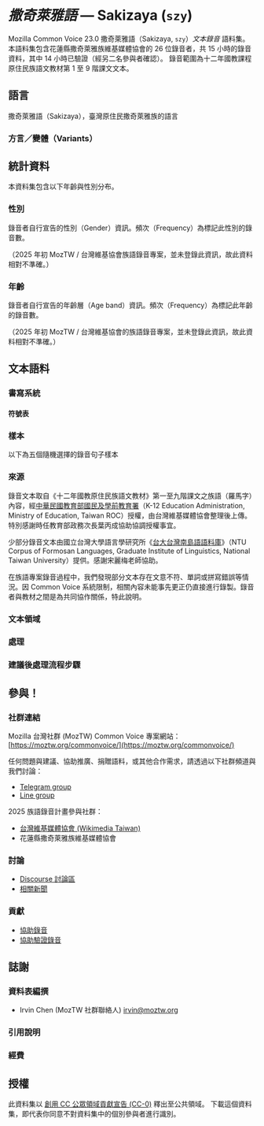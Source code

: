 # *撒奇萊雅語* &mdash; Sakizaya (`szy`)

Mozilla Common Voice 23.0 撒奇萊雅語（Sakizaya, `szy`）*文本錄音* 語料集。
本語料集包含花蓮縣撒奇萊雅族維基媒體協會的 26 位錄音者，共 15 小時的錄音資料，其中 14 小時已驗證（經另二名參與者確認）。
錄音範圍為十二年國教課程原住民族語文教材第 1 至 9 階課文文本。

## 語言

<!-- {{LANGUAGE_DESCRIPTION}} -->
<!-- Provide a brief (1-2 paragraph) description of your language -->
撒奇萊雅語（Sakizaya），臺灣原住民撒奇萊雅族的語言

### 方言／變體（Variants）

<!-- {{VARIANT_DESCRIPTION}} -->
<!-- @ OPTIONAL @ -->
<!-- Describe the variants (MCV variants) of your language -->

## 統計資料
<!-- You can get a lot of the information in this section from https://analyzer.cv-toolbox.web.tr/browse -->
本資料集包含以下年齡與性別分布。

### 性別

錄音者自行宣告的性別（Gender）資訊。頻次（Frequency）為標記此性別的錄音數。

（2025 年初 MozTW / 台灣維基協會族語錄音專案，並未登錄此資訊，故此資料相對不準確。）

<!-- {{GENDER_TABLE}} -->
<!-- @ AUTOMATICALLY GENERATED @ -->
<!-- 
| Gender | Frequency |
|--------|-----------|
| male, masculine | ? |
| undeclared | ? |
| female, feminine | ? |
-->
### 年齡

錄音者自行宣告的年齡層（Age band）資訊。頻次（Frequency）為標記此年齡的錄音數。

（2025 年初 MozTW / 台灣維基協會的族語錄音專案，並未登錄此資訊，故此資料相對不準確。）

<!-- {{AGE_TABLE}} -->
<!-- @ AUTOMATICALLY GENERATED @ -->
<!-- 
| Age band | Frequency |
|----------|-----------|
| teens | ? |
| twenties | ? |
| thirties | ? |
| fourties | ? |
| fifties | ? |
   ...if other age ranges are present in your data, add rows...
-->

## 文本語料

<!-- {{TEXT_CORPUS_DESCRIPTION}} -->
<!-- @ OPTIONAL @ -->
<!-- An overview of the text corpus, with information such as average length (in characters and words) of validated sentences. -->

### 書寫系統

<!-- {{WRITING_SYSTEM_DESCRIPTION}} -->
<!-- @ OPTIONAL @ -->
<!-- A description of the writing system (or writing systems) used in the text corpus -->

#### 符號表

<!-- {{ALPHABET_TABLE}} -->
<!-- @ OPTIONAL @ -->
<!-- If the writing system is alphabetic, you can include the valid alphabet here -->

### 樣本

以下為五個隨機選擇的錄音句子樣本

<!-- {{SENTENCES_SAMPLE}} -->

### 來源

<!-- {{SOURCES_LIST}} -->
<!-- @ OPTIONAL @ -->
<!-- A list of sentence sources, can be curated to the top-N -->

錄音文本取自《十二年國教原住民族語文教材》第一至九階課文之族語（羅馬字）內容，經[中華民國教育部國民及學前教育署](https://www.k12ea.gov.tw)（K-12 Education Administration, Ministry of Education, Taiwan ROC）授權，由台灣維基媒體協會整理後上傳。特別感謝時任教育部政務次長葉丙成協助協調授權事宜。

少部分錄音文本由國⽴台灣⼤學語⾔學研究所《[台⼤台灣南島語語料庫](https://corpus.linguistics.ntu.edu.tw/)》（NTU Corpus of Formosan Languages, Graduate Institute of Linguistics, National Taiwan University）提供。感謝宋麗梅老師協助。

在族語專案錄音過程中，我們發現部分文本存在文意不符、單詞或拼寫錯誤等情況。因 Common Voice 系統限制，相關內容未能事先更正仍直接進行錄製。錄音者與教材之間是為共同協作關係，特此說明。

### 文本領域

<!-- {{TEXT_DOMAIN_DESCRIPTION}} -->
<!-- @ OPTIONAL @ -->
<!-- What text domains are represented in the corpus? -->

### 處理

<!-- {{PROCESSING_DESCRIPTION}} -->
<!-- @ OPTIONAL @ -->
<!-- How has the text data been processed -->

### 建議後處理流程步驟

<!-- {{RECOMMENDED_POSTPROCESSING_DESCRIPTION}} -->
<!-- @ OPTIONAL @ -->
<!-- What should people do before they use the data, for example Unicode normalisation -->

## 參與！

### 社群連結

<!-- {{COMMUNITY_LINKS_LIST}} -->
<!-- @ OPTIONAL @ -->
<!-- Links to community chats / fora -->

Mozilla 台灣社群 (MozTW) Common Voice 專案網站： [https://moztw.org/commonvoice/](https://moztw.org/commonvoice/)

任何問題與建議、協助推廣、捐贈語料，或其他合作需求，請透過以下社群頻道與我們討論：

- [Telegram group](https://t.me/+gvmHEcAtd-IwNzFl)
- [Line group](https://line.me/ti/g/_PLyjCSe_8)

2025 族語錄音計畫參與社群：

- [台灣維基媒體協會 (Wikimedia Taiwan)](https://www.facebook.com/wikimedia.tw)
- 花蓮縣撒奇萊雅族維基媒體協會

### 討論

<!-- {{DISCUSSION_LINKS_LIST}} -->
<!-- @ OPTIONAL @ -->
<!-- Any links to discussions, for example on Discourse or other fora or blogs can be included here -->

- [Discourse 討論區](https://discourse.mozilla.org/c/voice/zh-tw/286)
- [相關新聞](https://hackmd.io/@moztw/common-voice-news)

### 貢獻

<!-- {{CONTRIBUTE_LINKS_LIST}} -->
<!-- Here you can include links for how to contribute to the dataset -->

* [協助錄音](https://commonvoice.mozilla.org/szy/speak)
* [協助驗證錄音](https://commonvoice.mozilla.org/szy/listen)

## 誌謝

### 資料表編撰

<!-- {{DATASHEET_AUTHORS_LIST}} -->
<!-- A list in the format of: Your Name <email@email.com> -->

- Irvin Chen (MozTW 社群聯絡人) <irvin@moztw.org>

### 引用說明

<!-- {{CITATION_DESCRIPTION}} -->
<!-- @ OPTIONAL @ -->
<!-- If you published a paper and would like people to cite it, you can include the BiBTeX here -->

### 經費

<!-- {{FUNDING_DESCRIPTION}} -->
<!-- @ OPTIONAL @ -->
<!-- If you received any funding, you can include the acknowledgement here -->

## 授權

此資料集以 [創用 CC 公眾領域貢獻宣告 (CC-0)](https://creativecommons.org/public-domain/cc0/) 釋出至公共領域。
下載這個資料集，即代表你同意不對資料集中的個別參與者進行識別。
